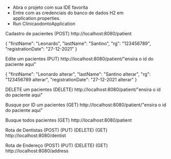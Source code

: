 - Abra o projeto com sua IDE favorita
- Entre com as credenciais do banco de dados H2 em application.properties.
- Run ClinicaodontoApplication

Cadastro de pacientes (POST)
http://localhost:8080/patient

{
  "firstName": "Leonardo",
  "lastName": "Santino",
  "rg": "123456789",
  "registrationDate": "27-12-2021"
}

Edite um pacientes (PUT)
http://localhost:8080/patient/"ensira o id do paciente aqui"

{
  "firstName": "Leonardo alterar",
  "lastName": "Santino alterar",
  "rg": "123456789 alterar",
  "registrationDate": "27-12-2021 alterar"
}

DELETE um pacientes (DELETE)
http://localhost:8080/patient/"ensira o id do paciente aqui"

Busque por ID um pacientes (GET)
http://localhost:8080/patient/"ensira o id do paciente aqui"

Busque todos pacientes (GET)
http://localhost:8080/patient

Rota de Dentistas (POST) (PUT) (DELETE) (GET)
http://localhost:8080/dentist

Rota de Endereço (POST) (PUT) (DELETE) (GET)
http://localhost:8080/address
